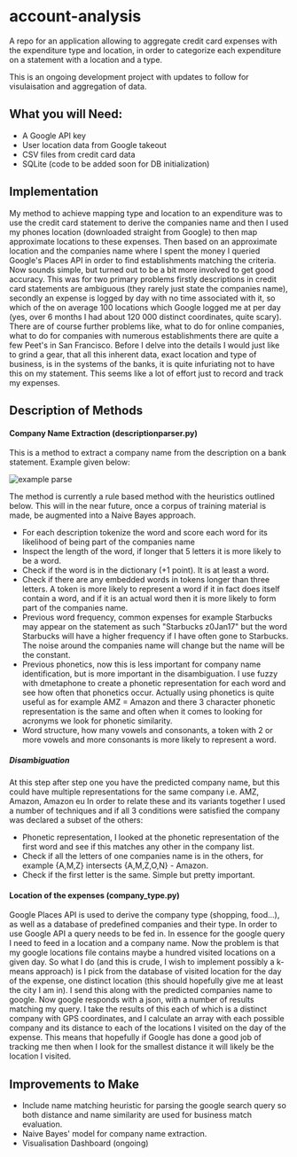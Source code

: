# account-analysis

A repo for an application allowing to aggregate credit card expenses with the expenditure type and location, in order to categorize each expenditure on a statement with a location and a type.

This is an ongoing development project with updates to follow for visulaisation and aggregation of data.

## What you will Need:
- A Google API key
- User location data from Google takeout
- CSV files from credit card data
- SQLite (code to be added soon for DB initialization)

## Implementation
My method to achieve mapping type and location to an expenditure was to use the credit card statement to derive the companies name and then I used my phones location (downloaded straight from Google) to then map approximate locations to these expenses.  Then based on an approximate location and the companies name where I spent the money I queried Google's Places API in order to find establishments matching the criteria.  Now sounds simple, but turned out to be a bit more involved to get good accuracy.
This was for two primary problems firstly descriptions in credit card statements are ambiguous (they rarely just state the companies name), secondly an expense is logged by day with no time associated with it, so which of the on average 100 locations which Google logged me at per day (yes, over 6 months I had about 120 000 distinct coordinates, quite scary).  
There are of course further problems like, what to do for online companies, what to do for companies with numerous establishments there are quite a few Peet's in San Francisco.  Before I delve into the details I would just like to grind a gear, that all this inherent data, exact location and type of business, is in the systems of the banks, it is quite infuriating not to have this on my statement.  This seems like a lot of effort just to record and track my expenses.


## Description of Methods

#### Company Name Extraction (descriptionparser.py)
This is a method to extract a company name from the description on a bank statement.  Example given below:

![example parse](https://github.com/HamishWoodrow/account_analysis/blob/master/assets/images/example_parse.png)

The method is currently a rule based method with the heuristics outlined below.  This will in the near future, once a corpus of training material is made, be augmented into a Naive Bayes approach.
- For each description tokenize the word and score each word for its likelihood of being part of the companies name
- Inspect the length of the word, if longer that 5 letters it is more likely to be a word.
- Check if the word is in the dictionary (+1 point).  It is at least a word.
- Check if there are any embedded words in tokens longer than three letters.  A token is more likely to represent a word if it in fact does itself contain a word, and if it is an actual word then it is more likely to form part of the companies name.
- Previous word frequency, common expenses for example Starbucks may appear on the statement as such "Starbucks z0Jan17" but the word Starbucks will have a higher frequency if I have often gone to Starbucks.  The noise around the companies name will change but the name will be the constant.
- Previous phonetics, now this is less important for company name identification, but is more important in the disambiguation.  I use fuzzy with dmetaphone to create a phonetic representation for each word and see how often that phonetics occur.  Actually using phonetics is quite useful as for example AMZ = Amazon and there 3 character phonetic representation is the same and often when it comes to looking for acronyms we look for phonetic similarity.
- Word structure, how many vowels and consonants, a token with 2 or more vowels and more consonants is more likely to represent a word.

##### Disambiguation
At this step after step one you have the predicted company name, but this could have multiple representations for the same company i.e. AMZ, Amazon, Amazon eu
In order to relate these and its variants together I used a number of techniques and if all 3 conditions were satisfied the company was declared a subset of the others:
- Phonetic representation, I looked at the phonetic representation of the first word and see if this matches any other in the company list.
- Check if all the letters of one companies name is in the others, for example {A,M,Z} intersects {A,M,Z,O,N} - Amazon.
- Check if the first letter is the same.  Simple but pretty important.


#### Location of the expenses (company_type.py)
Google Places API is used to derive the company type (shopping, food...), as well as a database of predefined companies and their type.  In order to use Google API a query needs to be fed in.  In essence for the google query I need to feed in a location and a company name.  Now the problem is that my google locations file contains maybe a hundred visited locations on a given day.  So what I do (and this is crude, I wish to implement possibly a k-means approach) is I pick from the database of visited location for the day of the expense, one distinct location (this should hopefully give me at least the city I am in).
I send this along with the predicted companies name to google.  Now google responds with a json, with a number of results matching my query.  I take the results of this each of which is a distinct company with GPS coordinates, and I calculate an array with each possible company and its distance to each of the locations I visited on the day of the expense.  This means that hopefully if Google has done a good job of tracking me then when I look for the smallest distance it will likely be the location I visited.

## Improvements to Make
- Include name matching heuristic for parsing the google search query so both distance and name similarity are used for business match evaluation.
- Naive Bayes' model for company name extraction.
- Visualisation Dashboard (ongoing)
